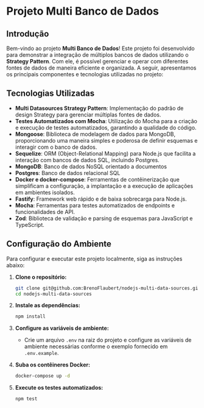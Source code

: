 # Projeto Multi Banco de Dados

## Introdução

Bem-vindo ao projeto **Multi Banco de Dados**! Este projeto foi desenvolvido para demonstrar a integração de múltiplos bancos de dados utilizando o **Strategy Pattern**. Com ele, é possível gerenciar e operar com diferentes fontes de dados de maneira eficiente e organizada. A seguir, apresentamos os principais componentes e tecnologias utilizadas no projeto:


## Tecnologias Utilizadas

- **Multi Datasources Strategy Pattern**: Implementação do padrão de design Strategy para gerenciar múltiplas fontes de dados.
- **Testes Automatizados com Mocha**: Utilização do Mocha para a criação e execução de testes automatizados, garantindo a qualidade do código.
- **Mongoose**: Biblioteca de modelagem de dados para MongoDB, proporcionando uma maneira simples e poderosa de definir esquemas e interagir com o banco de dados.
- **Sequelize**: ORM (Object-Relational Mapping) para Node.js que facilita a interação com bancos de dados SQL, incluindo Postgres.
- **MongoDB**: Banco de dados NoSQL orientado a documentos
- **Postgres**: Banco de dados relacional SQL
- **Docker e docker-compose**: Ferramentas de contêinerização que simplificam a configuração, a implantação e a execução de aplicações em ambientes isolados.
- **Fastify**: Framework web rápido e de baixa sobrecarga para Node.js.
- **Mocha**: Ferramentas para testes automatizados de endpoints e funcionalidades de API.
- **Zod**: Biblioteca de validação e parsing de esquemas para JavaScript e TypeScript.

## Configuração do Ambiente

Para configurar e executar este projeto localmente, siga as instruções abaixo:

1. **Clone o repositório:**
   ```bash
   git clone git@github.com:BrenoFlaubert/nodejs-multi-data-sources.git
   cd nodejs-multi-data-sources
   ```

2. **Instale as dependências:**
   ```bash
   npm install
   ```

3. **Configure as variáveis de ambiente:**
   - Crie um arquivo `.env` na raiz do projeto e configure as variáveis de ambiente necessárias conforme o exemplo fornecido em `.env.example`.

4. **Suba os contêineres Docker:**
   ```bash
   docker-compose up -d
   ```

5. **Execute os testes automatizados:**
   ```bash
   npm test
   ```



